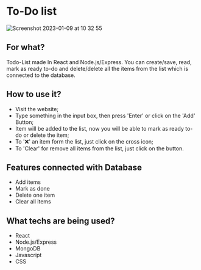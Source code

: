 # To-Do list
![Screenshot 2023-01-09 at 10 32 55](https://user-images.githubusercontent.com/104833965/211267556-0b04552c-1f20-4a33-a8d2-7301407aec30.png)

## For what?
Todo-List made In React and Node.js/Express.
You can create/save, read, mark as ready to-do and delete/delete all the items from the list which is connected to the database.

## How to use it?
* Visit the website;
* Type something in the input box, then press 'Enter' or click on the 'Add' Button;
* Item will be added to the list, now you will be able to mark as ready to-do or delete the item;
* To '❌' an item form the list, just click on the cross icon;
* To 'Clear' for remove all items from the list, just click on the button.

## Features connected with Database
* Add items
* Mark as done 
* Delete one item
* Clear all items

## What techs are being used?
* React
* Node.js/Express
* MongoDB
* Javascript
* CSS
